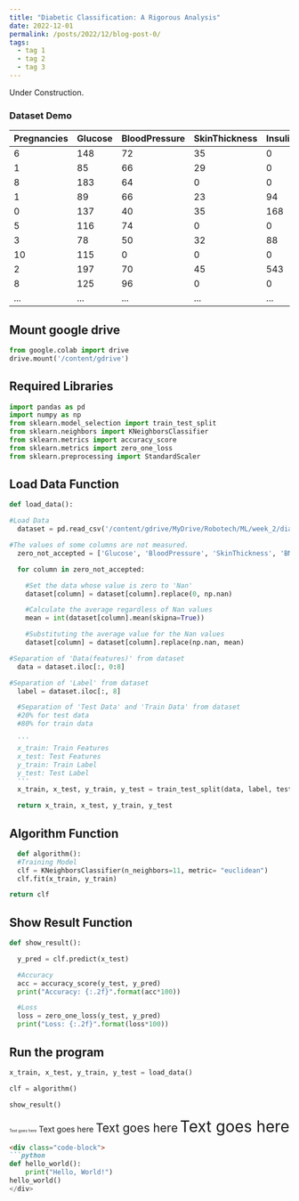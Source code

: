 ```yaml
---
title: "Diabetic Classification: A Rigorous Analysis"
date: 2022-12-01
permalink: /posts/2022/12/blog-post-0/
tags:
  - tag 1
  - tag 2
  - tag 3
---
```


Under Construction.

### Dataset Demo

| Pregnancies | Glucose | BloodPressure | SkinThickness | Insulin | BMI  | DiabetesPedigreeFunction | Age | Outcome |
| ----------- | ------- | ------------- | ------------- | ------- | ---- | ------------------------ | --- | ------- |
| 6           | 148     | 72            | 35            | 0       | 33.6 | 0.627                    | 50  | 1       |
| 1           | 85      | 66            | 29            | 0       | 26.6 | 0.351                    | 31  | 0       |
| 8           | 183     | 64            | 0             | 0       | 23.3 | 0.672                    | 32  | 1       |
| 1           | 89      | 66            | 23            | 94      | 28.1 | 0.167                    | 21  | 0       |
| 0           | 137     | 40            | 35            | 168     | 43.1 | 2.288                    | 33  | 1       |
| 5           | 116     | 74            | 0             | 0       | 25.6 | 0.201                    | 30  | 0       |
| 3           | 78      | 50            | 32            | 88      | 31   | 0.248                    | 26  | 1       |
| 10          | 115     | 0             | 0             | 0       | 35.3 | 0.134                    | 29  | 0       |
| 2           | 197     | 70            | 45            | 543     | 30.5 | 0.158                    | 53  | 1       |
| 8           | 125     | 96            | 0             | 0       | 0    | 0.232                    | 54  | 1       |
| ...         | ...     | ...           | ...           | ...     | ...  | ...                      | ... | ...     |

## Mount google drive

```python
from google.colab import drive
drive.mount('/content/gdrive')
```

## Required Libraries

```python
import pandas as pd
import numpy as np
from sklearn.model_selection import train_test_split
from sklearn.neighbors import KNeighborsClassifier
from sklearn.metrics import accuracy_score
from sklearn.metrics import zero_one_loss
from sklearn.preprocessing import StandardScaler
```

## Load Data Function

```python
def load_data():

#Load Data
  dataset = pd.read_csv('/content/gdrive/MyDrive/Robotech/ML/week_2/diabetes.csv')

#The values of some columns are not measured.
  zero_not_accepted = ['Glucose', 'BloodPressure', 'SkinThickness', 'BMI', 'Insulin']

  for column in zero_not_accepted:

    #Set the data whose value is zero to 'Nan'
    dataset[column] = dataset[column].replace(0, np.nan)

    #Calculate the average regardless of Nan values
    mean = int(dataset[column].mean(skipna=True))

    #Substituting the average value for the Nan values
    dataset[column] = dataset[column].replace(np.nan, mean)

#Separation of 'Data(features)' from dataset
  data = dataset.iloc[:, 0:8]

#Separation of 'Label' from dataset
  label = dataset.iloc[:, 8]

  #Separation of 'Test Data' and 'Train Data' from dataset
  #20% for test data
  #80% for train data

  '''
  x_train: Train Features
  x_test: Test Features
  y_train: Train Label
  y_test: Test Label
  '''
  x_train, x_test, y_train, y_test = train_test_split(data, label, test_size=0.2, random_state=42)

  return x_train, x_test, y_train, y_test
```

## Algorithm Function

```python
  def algorithm():
  #Training Model
  clf = KNeighborsClassifier(n_neighbors=11, metric= "euclidean")
  clf.fit(x_train, y_train)

return clf
```

## Show Result Function

```python
def show_result():

  y_pred = clf.predict(x_test)

  #Accuracy
  acc = accuracy_score(y_test, y_pred)
  print("Accuracy: {:.2f}".format(acc*100))

  #Loss
  loss = zero_one_loss(y_test, y_pred)
  print("Loss: {:.2f}".format(loss*100))
```

## Run the program

```python
x_train, x_test, y_train, y_test = load_data()

clf = algorithm()

show_result()
```

<span style="font-size:0.5em;">Text goes here</span>
<span style="font-size:1em;">Text goes here</span>
<span style="font-size:1.5em;">Text goes here</span>
<span style="font-size:2em;">Text goes here</span>

<style>
    .code-block {
        font-size: 16px; /* Change the font size as desired */
    }
</style>

```markdown
<div class="code-block">
```python
def hello_world():
    print("Hello, World!")
hello_world()
</div>
```


